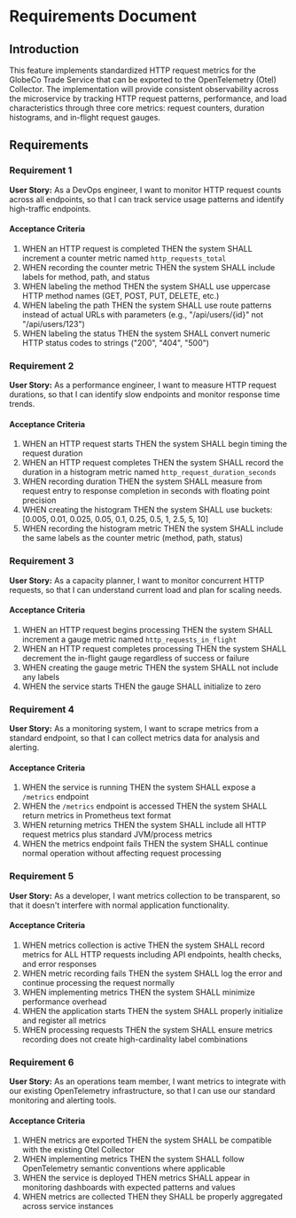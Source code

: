 # Requirements Document

## Introduction

This feature implements standardized HTTP request metrics for the GlobeCo Trade Service that can be exported to the OpenTelemetry (Otel) Collector. The implementation will provide consistent observability across the microservice by tracking HTTP request patterns, performance, and load characteristics through three core metrics: request counters, duration histograms, and in-flight request gauges.

## Requirements

### Requirement 1

**User Story:** As a DevOps engineer, I want to monitor HTTP request counts across all endpoints, so that I can track service usage patterns and identify high-traffic endpoints.

#### Acceptance Criteria

1. WHEN an HTTP request is completed THEN the system SHALL increment a counter metric named `http_requests_total`
2. WHEN recording the counter metric THEN the system SHALL include labels for method, path, and status
3. WHEN labeling the method THEN the system SHALL use uppercase HTTP method names (GET, POST, PUT, DELETE, etc.)
4. WHEN labeling the path THEN the system SHALL use route patterns instead of actual URLs with parameters (e.g., "/api/users/{id}" not "/api/users/123")
5. WHEN labeling the status THEN the system SHALL convert numeric HTTP status codes to strings ("200", "404", "500")

### Requirement 2

**User Story:** As a performance engineer, I want to measure HTTP request durations, so that I can identify slow endpoints and monitor response time trends.

#### Acceptance Criteria

1. WHEN an HTTP request starts THEN the system SHALL begin timing the request duration
2. WHEN an HTTP request completes THEN the system SHALL record the duration in a histogram metric named `http_request_duration_seconds`
3. WHEN recording duration THEN the system SHALL measure from request entry to response completion in seconds with floating point precision
4. WHEN creating the histogram THEN the system SHALL use buckets: [0.005, 0.01, 0.025, 0.05, 0.1, 0.25, 0.5, 1, 2.5, 5, 10]
5. WHEN recording the histogram metric THEN the system SHALL include the same labels as the counter metric (method, path, status)

### Requirement 3

**User Story:** As a capacity planner, I want to monitor concurrent HTTP requests, so that I can understand current load and plan for scaling needs.

#### Acceptance Criteria

1. WHEN an HTTP request begins processing THEN the system SHALL increment a gauge metric named `http_requests_in_flight`
2. WHEN an HTTP request completes processing THEN the system SHALL decrement the in-flight gauge regardless of success or failure
3. WHEN creating the gauge metric THEN the system SHALL not include any labels
4. WHEN the service starts THEN the gauge SHALL initialize to zero

### Requirement 4

**User Story:** As a monitoring system, I want to scrape metrics from a standard endpoint, so that I can collect metrics data for analysis and alerting.

#### Acceptance Criteria

1. WHEN the service is running THEN the system SHALL expose a `/metrics` endpoint
2. WHEN the `/metrics` endpoint is accessed THEN the system SHALL return metrics in Prometheus text format
3. WHEN returning metrics THEN the system SHALL include all HTTP request metrics plus standard JVM/process metrics
4. WHEN the metrics endpoint fails THEN the system SHALL continue normal operation without affecting request processing

### Requirement 5

**User Story:** As a developer, I want metrics collection to be transparent, so that it doesn't interfere with normal application functionality.

#### Acceptance Criteria

1. WHEN metrics collection is active THEN the system SHALL record metrics for ALL HTTP requests including API endpoints, health checks, and error responses
2. WHEN metric recording fails THEN the system SHALL log the error and continue processing the request normally
3. WHEN implementing metrics THEN the system SHALL minimize performance overhead
4. WHEN the application starts THEN the system SHALL properly initialize and register all metrics
5. WHEN processing requests THEN the system SHALL ensure metrics recording does not create high-cardinality label combinations

### Requirement 6

**User Story:** As an operations team member, I want metrics to integrate with our existing OpenTelemetry infrastructure, so that I can use our standard monitoring and alerting tools.

#### Acceptance Criteria

1. WHEN metrics are exported THEN the system SHALL be compatible with the existing Otel Collector
2. WHEN implementing metrics THEN the system SHALL follow OpenTelemetry semantic conventions where applicable
3. WHEN the service is deployed THEN metrics SHALL appear in monitoring dashboards with expected patterns and values
4. WHEN metrics are collected THEN they SHALL be properly aggregated across service instances